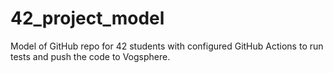 # 42_project_model
Model of GitHub repo for 42 students with configured GitHub Actions to run tests and push the code to Vogsphere.
